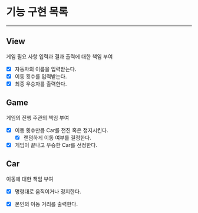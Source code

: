 # 기능 구현 목록
<hr/>

## View
게임 필요 사항 입력과 결과 출력에 대한 책임 부여
- [X] 자동차의 이름을 입력받는다.
- [X] 이동 횟수를 입력받는다.
- [X] 최종 우승자를 출력한다.

## Game 
게임의 진행 주관의 책임 부여
- [X] 이동 횟수만큼 Car를 전진 혹은 정지시킨다.
  - [X] 랜덤하게 이동 여부를 결정한다.
- [X] 게임이 끝나고 우승한 Car를 선정한다.

## Car
이동에 대한 책임 부여
- [X] 명령대로 움직이거나 정지한다.
- [X] 본인의 이동 거리를 출력한다.




